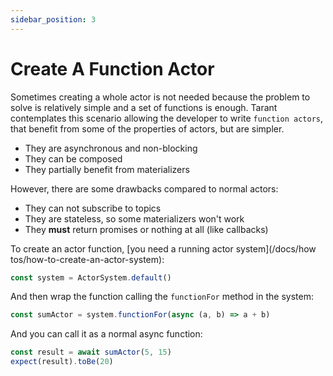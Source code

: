 ```yaml
---
sidebar_position: 3
---
```


# Create A Function Actor

Sometimes creating a whole actor is not needed because the problem to solve is relatively simple and a set of
functions is enough. Tarant contemplates this scenario allowing the developer to write `function actors`, that
benefit from some of the properties of actors, but are simpler.

* They are asynchronous and non-blocking
* They can be composed
* They partially benefit from materializers

However, there are some drawbacks compared to normal actors:

* They can not subscribe to topics
* They are stateless, so some materializers won't work
* They **must** return promises or nothing at all (like callbacks)

To create an actor function, [you need a running actor system](/docs/how tos/how-to-create-an-actor-system):

```js
const system = ActorSystem.default()
```

And then wrap the function calling the `functionFor` method in the system:

```js
const sumActor = system.functionFor(async (a, b) => a + b)
```

And you can call it as a normal async function:

```js
const result = await sumActor(5, 15)
expect(result).toBe(20)
```